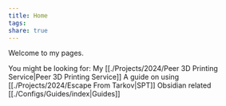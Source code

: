 ```yaml
---
title: Home
tags: 
share: true
---
```

Welcome to my pages. 

You might be looking for:
My [[./Projects/2024/Peer 3D Printing Service|Peer 3D Printing Service]]
A guide on using [[./Projects/2024/Escape From Tarkov|SPT]]
Obsidian related [[./Configs/Guides/index|Guides]]